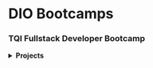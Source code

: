 # DIO Bootcamps
### TQI Fullstack Developer Bootcamp
<details>
<summary><strong>Projects</strong></summary>
  - [First Project](https://github.com/rnogara/DIO/tree/projeto-um-github/first-project-github)
  - [Second Project](https://github.com/rnogara/DIO/tree/projeto-um-github/second-project-css-transitions)
  - [Third Project](https://github.com/rnogara/DIO/tree/projeto-um-github/third-project-javascript-matching-game)
  - [Fourth Project](https://github.com/rnogara/DIO/tree/projeto-um-github/fourth-project-reactjs)
  - [Fifth Project](https://github.com/rnogara/DIO/tree/projeto-um-github/fifth-project-java-digital-bank)
  - [Sixth Project](https://github.com/rnogara/DIO/tree/projeto-um-github/sixth-project-spring-framework-design-patterns)
  - [Seventh Project](https://github.com/rnogara/DIO/tree/projeto-um-github/seventh-project-beerstock)
</details>
